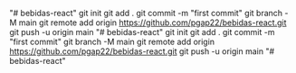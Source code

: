 "# bebidas-react"  git init git add . git commit -m "first commit" git branch -M main git remote add origin https://github.com/pgap22/bebidas-react.git git push -u origin main
"# bebidas-react"  git init git add . git commit -m "first commit" git branch -M main git remote add origin https://github.com/pgap22/bebidas-react.git git push -u origin main
"# bebidas-react" 
